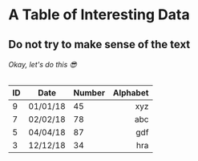 # A Table of Interesting Data

## Do not try to make sense of the text

###### Okay, let's do this :sunglasses:

ID    |   Date    |   Number    |   Alphabet    |
---   |   ------  |   --------  |   --------:   |
9     | 01/01/18  |   45        |     xyz       |
7     | 02/02/18  |   78        |     abc       |
5     | 04/04/18  |   87        |     gdf       |
3     | 12/12/18  |   34        |     hra       |
